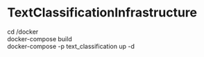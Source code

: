 # TextClassificationInfrastructure


cd /docker \
docker-compose build \
docker-compose -p text_classification up -d 
